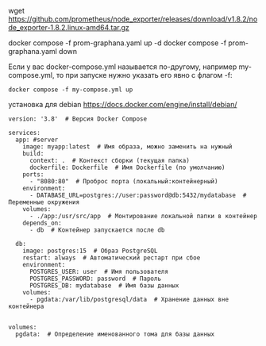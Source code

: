 
wget https://github.com/prometheus/node_exporter/releases/download/v1.8.2/node_exporter-1.8.2.linux-amd64.tar.gz

docker compose -f prom-graphana.yaml up -d 
docker compose -f prom-graphana.yaml down

Если у вас docker-compose.yml называется по-другому, например my-compose.yml, то при запуске нужно указать его явно с флагом -f:

```
docker compose -f my-compose.yml up

````
установка для debian
https://docs.docker.com/engine/install/debian/
```
version: '3.8'  # Версия Docker Compose

services:
  app: #server
    image: myapp:latest  # Имя образа, можно заменить на нужный
    build:
      context: .  # Контекст сборки (текущая папка)
      dockerfile: Dockerfile  # Имя Dockerfile (по умолчанию)
    ports:
      - "8080:80"  # Проброс порта (локальный:контейнерный)
    environment:
      - DATABASE_URL=postgres://user:password@db:5432/mydatabase  # Переменные окружения
    volumes:
      - ./app:/usr/src/app  # Монтирование локальной папки в контейнер
    depends_on:
      - db  # Контейнер запускается после db

  db:
    image: postgres:15  # Образ PostgreSQL
    restart: always  # Автоматический рестарт при сбое
    environment:
      POSTGRES_USER: user  # Имя пользователя
      POSTGRES_PASSWORD: password  # Пароль
      POSTGRES_DB: mydatabase  # Имя базы данных
    volumes:
      - pgdata:/var/lib/postgresql/data  # Хранение данных вне контейнера


volumes:
  pgdata:  # Определение именованного тома для базы данных
```
